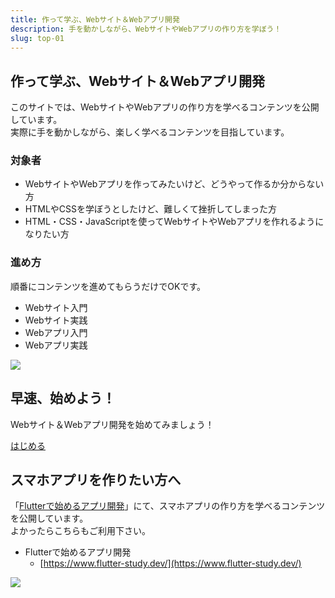 ```yaml
---
title: 作って学ぶ、Webサイト＆Webアプリ開発
description: 手を動かしながら、WebサイトやWebアプリの作り方を学ぼう！
slug: top-01
---
```


## 作って学ぶ、Webサイト＆Webアプリ開発

このサイトでは、WebサイトやWebアプリの作り方を学べるコンテンツを公開しています。  
実際に手を動かしながら、楽しく学べるコンテンツを目指しています。

### 対象者

- WebサイトやWebアプリを作ってみたいけど、どうやって作るか分からない方
- HTMLやCSSを学ぼうとしたけど、難しくて挫折してしまった方
- HTML・CSS・JavaScriptを使ってWebサイトやWebアプリを作れるようになりたい方

### 進め方

順番にコンテンツを進めてもらうだけでOKです。

- Webサイト入門
- Webサイト実践
- Webアプリ入門
- Webアプリ実践

![](/images/top/top-steps.png)


## 早速、始めよう！

Webサイト＆Webアプリ開発を始めてみましょう！

<p class="link-button">
    <a href="/website/web-about">はじめる</a>
</p>


## スマホアプリを作りたい方へ

「[Flutterで始めるアプリ開発](https://www.flutter-study.dev/)」にて、スマホアプリの作り方を学べるコンテンツを公開しています。  
よかったらこちらもご利用下さい。

- Flutterで始めるアプリ開発
  - [https://www.flutter-study.dev/](https://www.flutter-study.dev/)

![](/images/top/top-flutter-study.png)
